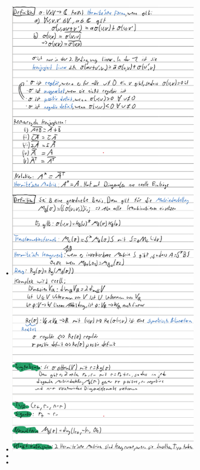 - ![image.png](../assets/image_1730958562601_0.png)
- ![image.png](../assets/image_1730958592581_0.png)
-
-